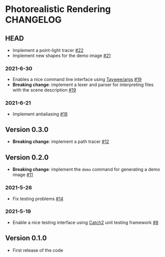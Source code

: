 # Photorealistic Rendering CHANGELOG

## HEAD

- Implement a point-light tracer [#22](https://github.com/ElisaLegnani/PhotorealisticRendering/pull/22)
- Implement new shapes for the demo image [#21](https://github.com/ElisaLegnani/PhotorealisticRendering/pull/21)

### 2021-6-30

- Enables a nice command line interface using [Taywee/args](https://github.com/Taywee/args) [#19](https://github.com/ElisaLegnani/PhotorealisticRendering/pull/19)
- **Breaking change**: implement a lexer and parser for interpreting files with the scene description [#19](https://github.com/ElisaLegnani/PhotorealisticRendering/pull/19)

### 2021-6-21

- Implement antialiasing [#18](https://github.com/ElisaLegnani/PhotorealisticRendering/pull/18)

## Version 0.3.0

- **Breaking change**: implement a path tracer [#12](https://github.com/ElisaLegnani/PhotorealisticRendering/pull/12)

## Version 0.2.0

- **Breaking change**: implement the `demo` command for generating a demo image [#11](https://github.com/ElisaLegnani/PhotorealisticRendering/pull/11)

### 2021-5-26

- Fix testing problems [#14](https://github.com/ElisaLegnani/PhotorealisticRendering/pull/14)

### 2021-5-19

- Enable a nice testing interface using [Catch2](https://github.com/catchorg/Catch2) unit testing framework [#8](https://github.com/ElisaLegnani/PhotorealisticRendering/pull/8)

## Version 0.1.0

- First release of the code
